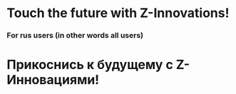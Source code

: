 # Touch the future with Z-Innovations!

### For rus users (in other words all users)

# Прикоснись к будущему с Z-Инновациями!